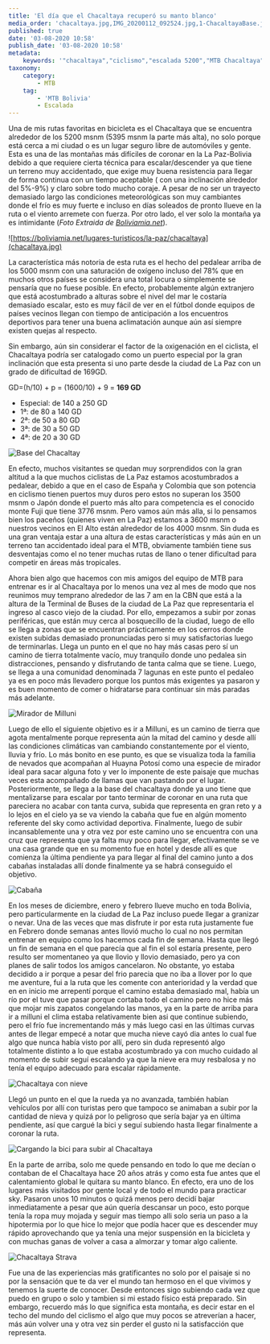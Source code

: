 ```yaml
---
title: 'El día que el Chacaltaya recuperó su manto blanco'
media_order: 'chacaltaya.jpg,IMG_20200112_092524.jpg,1-ChacaltayaBase.jpg,3-milluni.jpg,2-ChacaltayaCabana.jpg,4-chacaltayaNieve2.jpg,4-chacaltayaNieve.jpg,Strava.jpg'
published: true
date: '03-08-2020 10:58'
publish_date: '03-08-2020 10:58'
metadata:
    keywords: '"chacaltaya","ciclismo","escalada 5200","MTB Chacaltaya"'
taxonomy:
    category:
        - MTB
    tag:
        - 'MTB Bolivia'
        - Escalada
---
```


Una de mis rutas favoritas en bicicleta es el Chacaltaya que se encuentra alrededor de los 5200 msnm (5395 msnm la parte más alta), no solo porque está cerca a mi ciudad o es un lugar seguro libre de automóviles y gente. Esta es una de las montañas más difíciles de coronar en la La Paz-Bolivia debido a que requiere cierta técnica para escalar/descender ya que tiene un terreno muy accidentado, que exige muy buena resistencia para llegar de forma continua con un tiempo aceptable ( con una inclinación alrededor del 5%-9%) y claro sobre todo mucho coraje.  A pesar de no ser un trayecto demasiado largo las condiciones meteorológicas son muy cambiantes donde el frío es muy fuerte e incluso en días soleados de pronto llueve en la ruta o el viento arremete con fuerza. Por otro lado, el ver solo la montaña ya es intimidante (_Foto Extraida de [Boliviamia.net](https://boliviamia.net/lugares-turisticos/la-paz/chacaltaya)_).  

![https://boliviamia.net/lugares-turisticos/la-paz/chacaltaya](chacaltaya.jpg)

La característica más notoria de esta ruta es el hecho del pedalear arriba de los 5000 msnm con una saturación de oxígeno incluso del 78% que en muchos otros países se considera una total locura o simplemente se pensaría que no fuese posible. En efecto, probablemente algún extranjero que está acostumbrado a alturas sobre el nivel del mar le costaría demasiado escalar, esto es muy fácil de ver en el fútbol donde equipos de países vecinos llegan con tiempo de anticipación a los encuentros deportivos para tener una buena aclimatación aunque aún así siempre existen quejas al respecto. 

Sin embargo, aún sin considerar el factor de la oxigenación en el ciclista, el Chacaltaya podría ser catalogado como un puerto especial por la gran inclinación que esta presenta si uno parte desde la ciudad de La Paz con un grado de dificultad de 169GD. 

GD=(h/10) + p = (1600/10) + 9 = **169 GD**
* Especial: de 140 a 250 GD
* 1ª: de 80 a 140 GD
* 2ª: de 50 a 80 GD
* 3ª: de 30 a 50 GD
* 4ª: de 20 a 30 GD

![Base del Chacaltay](1-ChacaltayaBase.jpg)
 
En efecto, muchos visitantes se quedan muy sorprendidos con la gran altitud a la que muchos ciclistas de La Paz estamos acostumbrados a pedalear, debido a que en el caso de España y Colombia que son potencia en ciclismo tienen puertos muy duros pero estos no superan los 3500 msnm o Japón donde el puerto más alto para competencia es el conocido monte Fuji que tiene 3776 msnm. Pero vamos aún más alla, si lo pensamos bien los paceños (quienes viven en La Paz) estamos a 3600 msnm o nuestros vecinos en El Alto están alrededor de los 4000 msnm. Sin duda es una gran ventaja estar a una altura de estas características y más aún en un terreno tan accidentado ideal para el MTB, obviamente también tiene sus desventajas como el no tener muchas rutas de llano o tener dificultad para competir en áreas más tropicales. 
 
 
Ahora bien algo que hacemos con mis amigos del equipo de MTB para entrenar es ir al Chacaltaya por lo menos una vez al mes de modo que nos reunimos muy temprano alrededor de las 7 am en la CBN que está a la altura de la Terminal de Buses de la ciudad de La Paz que representaria el ingreso al casco viejo de la ciudad. Por ello, empezamos a subir por zonas periféricas, que están muy cerca al bosquecillo de la ciudad, luego de ello se llega a zonas que se encuentran prácticamente en los cerros donde existen subidas demasiado pronunciadas pero si muy satisfactorias luego de terminarlas. Llega un punto en el que no hay más casas pero sí un camino de tierra totalmente vacío, muy tranquilo donde uno pedalea sin distracciones, pensando y disfrutando de tanta calma que se tiene. Luego, se llega a una comunidad denominada 7 lagunas en este punto el pedaleo ya es en poco más llevadero porque los puntos más exigentes ya pasaron y es buen momento de comer o hidratarse para continuar sin más paradas más adelante. 

![Mirador de Milluni](3-milluni.jpg)

Luego de ello el siguiente objetivo es ir a Milluni, es un camino de tierra que agota mentalmente porque representa aún la mitad del camino y desde allí las condiciones climáticas van cambiando constantemente por el viento, lluvia y frío. Lo más bonito en ese punto, es que se visualiza toda la familia de nevados que acompañan al Huayna Potosí como una especie de mirador ideal para sacar alguna foto y ver lo imponente de este paisaje que muchas veces esta acompañado de llamas que van pastando por el lugar. Posteriormente,  se llega a la base del chacaltaya donde ya uno tiene que mentalizarse para escalar por tanto terminar de coronar en una ruta que pareciera no acabar con tanta curva, subida que representa en gran reto y a lo lejos en el cielo ya se va viendo la cabaña que fue en algún momento referente del sky como actividad deportiva. Finalmente, luego de subir incansablemente una y otra vez por este camino uno se encuentra con una cruz que representa que ya falta muy poco para llegar, efectivamente se ve una casa grande que en su momento fue en hotel y desde allí es que comienza la última pendiente ya para llegar al final del camino junto a dos cabañas instaladas allí donde finalmente ya se habrá conseguido el objetivo.

![Cabaña](2-ChacaltayaCabana.jpg)
 
En los meses de diciembre, enero y febrero llueve mucho en toda Bolivia, pero particularmente en la ciudad de La Paz incluso puede llegar a granizar o nevar. Una de las veces que mas disfrute ir por esta ruta justamente fue en Febrero donde semanas antes llovió mucho lo cual no nos permitan entrenar en equipo como los hacemos cada fin de semana. Hasta que llegó un fin de semana en el que parecía que al fin el sol estaría presente, pero resulto ser momentaneo ya que llovio y llovio demasiado, pero ya con planes de salir todos los amigos cancelaron. No obstante,  yo estaba decidido a ir porque a pesar del frio parecia que no iba a llover por lo que me aventure, fui a la ruta que les comente con anterioridad y la verdad que en en inicio me arrepentí porque el camino estaba demasiado mal, había un río por el tuve que pasar porque cortaba todo el camino pero no hice más que mojar mis zapatos congelando las manos, ya en la parte de arriba para ir a milluni el clima estaba relativamente bien asi que continue subiendo, pero el frío fue incrementando más y más luego casi en las últimas curvas antes de llegar empecé a notar que mucha nieve cayó dia antes lo cual fue algo que nunca había visto por allí, pero sin duda representó algo totalmente distinto a lo que estaba acostumbrado ya con mucho cuidado al momento de subir seguí escalando ya que la nieve era muy resbalosa y no tenía el equipo adecuado para escalar rápidamente.

![Chacaltaya con nieve](4-chacaltayaNieve.jpg)

Llegó un punto en el que la rueda ya no avanzada, también habían vehículos por allí con turistas pero que tampoco se animaban a subir por la cantidad de nieva y quizá por lo peligroso que sería bajar ya en última pendiente, así que cargué la bici y seguí subiendo hasta llegar finalmente a coronar la ruta. 

![Cargando la bici para subir al Chacaltaya](4-chacaltayaNieve2.jpg)

En la parte de arriba, solo me quede pensando en todo lo que me decían o contaban de el Chacaltaya hace 20 años atrás y como esta fue antes que el calentamiento global le quitara su manto blanco. En efecto, era uno de los lugares más visitados por gente local y de todo el mundo para practicar sky. Pasaron unos 10 minutos o quizá menos pero decidí bajar inmediatamente a pesar que aún quería descansar un poco, esto porque tenía la ropa muy mojada y seguir mas tiempo alli solo seria un paso a la hipotermia por lo que hice lo mejor que podía hacer que es descender muy rápido aprovechando que ya tenía una mejor suspensión en la bicicleta y con muchas ganas de volver a casa a almorzar y tomar algo caliente.
 
![Chacaltaya Strava](Strava.jpg?classes=center-block) 

Fue una de las experiencias más gratificantes no solo por el paisaje si no por la sensación que te da ver el mundo tan hermoso en el que vivimos y tenemos la suerte de conocer. Desde entonces sigo subiendo cada vez que puedo en grupo o solo y tambien si mi estado físico está preparado. Sin embargo, recuerdo más lo que significa esta montaña, es decir estar en el techo del mundo del ciclismo el algo que muy pocos se atreverían a hacer, más aún volver una y otra vez sin perder el gusto ni la satisfacción que representa.
